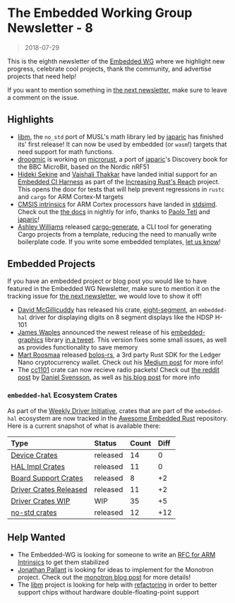 # The Embedded Working Group Newsletter - 8

> 2018-07-29

This is the eighth newsletter of the [Embedded WG] where we highlight new progress, celebrate cool projects, thank the community, and advertise projects that need help!

If you want to mention something in [the next newsletter], make sure to leave a comment on the issue.

[the next newsletter]: https://github.com/rust-lang-nursery/embedded-wg/issues/134
[Embedded WG]: https://github.com/rust-lang-nursery/embedded-wg

## Highlights

* [libm], the `no_std` port of MUSL's math library led by [japaric] has finished its' first release! It can now be used by embedded (or `wasm`!) targets that need support for math functions.
* [droogmic] is working on [microrust], a port of [japaric]'s Discovery book for the BBC MicroBit, based on the Nordic nRF51
* [Hideki Sekine] and [Vaishali Thakkar] have landed initial support for an [Embedded CI Harness] as part of the [Increasing Rust's Reach] project. This opens the door for tests that will help prevent regressions in `rustc` and `cargo` for ARM Cortex-M targets
* [CMSIS intrinsics] for ARM Cortex processors have landed in [stdsimd]. Check out the [the docs] in nightly for info, thanks to [Paolo Teti] and [japaric]!
* [Ashley Williams] released [cargo-generate], a CLI tool for generating Cargo projects from a template, reducing the need to manually write boilerplate code. If you write some embedded templates, [let us know]!

[japaric]: https://github.com/japaric
[libm]: https://github.com/japaric/libm#libm

[droogmic]: https://github.com/droogmic
[microrust]: https://droogmic.github.io/microrust

[Embedded CI Harness]: https://github.com/rust-lang/rust/pull/52465
[Increasing Rust's Reach]: http://reach.rust-lang.org/
[Hideki Sekine]: https://github.com/sekineh
[Vaishali Thakkar]: https://github.com/nerdyvaishali

[Ashley Williams]: https://github.com/ashleygwilliams
[cargo-generate]: https://crates.io/crates/cargo-generate
[her tweet]: https://twitter.com/ag_dubs/status/1022191996293865472
[let us know]: https://twitter.com/rustembedded

[CMSIS intrinsics]: https://github.com/rust-lang-nursery/stdsimd/pull/518
[stdsimd]: https://github.com/rust-lang-nursery/stdsimd
[the docs]: https://doc.rust-lang.org/nightly/core/arch/arm/index.html
[Paolo Teti]: https://github.com/paoloteti

## Embedded Projects

If you have an embedded project or blog post you would like to have featured in the Embedded WG Newsletter, make sure to mention it on the tracking issue for [the next newsletter], we would love to show it off!

* [David McGillicuddy] has released his crate, [eight-segment], an `embedded-hal` driver for displaying digits on 8 segment displays like the HDSP H-101
* [James Waples] announced the newest release of his [embedded-graphics] library [in a tweet]. This version fixes some small issues, as well as provides functionality to save memory
* [Mart Roosmaa] released [bolos-rs], a 3rd party Rust SDK for the Ledger Nano cryptocurrency wallet. Check out his [Medium post] for more info!
* The [cc1101] crate can now recieve radio packets! Check out [the reddit post] by [Daniel Svensson], as well as [his blog post] for more info

[cc1101]: https://crates.io/crates/cc1101
[the reddit post]: https://www.reddit.com/r/rust/comments/8zk03w/cc1101_crate_can_now_receive_radio_packets/
[Daniel Svensson]: https://github.com/dsvensson
[his blog post]: https://dsvensson.github.io/posts/2018-07-13-Electrosmog-trapping-with-CC1101.html#article

[David McGillicuddy]: https://github.com/djmcgill
[eight-segment]: https://crates.io/crates/eight-segment

[James Waples]: https://github.com/jamwaffles
[in a tweet]: https://twitter.com/jam_waffles/status/1022837939041132545
[embedded-graphics]: https://crates.io/crates/embedded-graphics

[Mart Roosmaa]: https://github.com/roosmaa
[Medium post]: https://medium.com/@roosmaa/bringing-rust-to-ledger-hardware-wallet-ccf1356a7de1
[bolos-rs]: https://github.com/roosmaa/bolos-rs


### `embedded-hal` Ecosystem Crates

As part of the [Weekly Driver Initiative], crates that are part of the `embedded-hal` ecosystem are now tracked in the [Awesome Embedded Rust] repository. Here is a current snapshot of what is available there:

| Type                      | Status    | Count | Diff |
| :---                      | :-----    | :---- | :--- |
| [Device Crates]           | released  | 14    | 0    |
| [HAL Impl Crates]         | released  | 11    | 0    |
| [Board Support Crates]    | released  | 8     | +2   |
| [Driver Crates Released]  | released  | 11    | +2   |
| [Driver Crates WIP]       | WIP       | 35    | +5   |
| [no-std crates]           | released  | 12    | +12  |

[Awesome Embedded Rust]: https://github.com/rust-embedded/awesome-embedded-rust
[Weekly Driver Initiative]: https://github.com/rust-lang-nursery/embedded-wg/issues/39
[Device Crates]: https://github.com/rust-embedded/awesome-embedded-rust#device-crates
[HAL Impl Crates]: https://github.com/rust-embedded/awesome-embedded-rust#hal-implementation-crates
[Board Support Crates]: https://github.com/rust-embedded/awesome-embedded-rust#board-support-crates
[Driver Crates Released]: https://github.com/rust-embedded/awesome-embedded-rust#driver-crates
[Driver Crates WIP]: https://github.com/rust-embedded/awesome-embedded-rust#wip
[no-std crates]: https://github.com/rust-embedded/awesome-embedded-rust#no-std-crates

## Help Wanted

* The Embedded-WG is looking for someone to write an [RFC for ARM Intrinsics] to get them stabilized
* [Jonathan Pallant] is looking for ideas to implement for the Monotron project. Check out the [monotron blog post] for more details!
* The [libm] project is looking for help with [refactoring] in order to better support chips without hardware double-floating-point support

[Jonathan Pallant]: https://github.com/thejpster
[RFC for ARM Intrinsics]: https://github.com/rust-lang-nursery/embedded-wg/issues/63#issuecomment-408509178
[monotron blog post]: http://railwayelectronics.blogspot.com/2018/07/where-next-for-monotron.html
[refactoring]: https://github.com/japaric/libm/milestone/3